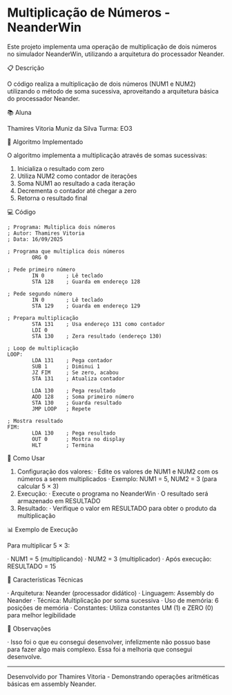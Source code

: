 # Multiplicação de Números - NeanderWin

Este projeto implementa uma operação de multiplicação de dois números no simulador NeanderWin, utilizando a arquitetura do processador Neander.

📋 Descrição

O código realiza a multiplicação de dois números (NUM1 e NUM2) utilizando o método de soma sucessiva, aproveitando a arquitetura básica do processador Neander.

📚 Aluna 

Thamires Vitoria Muniz da Silva 
Turma: EO3

🧮 Algoritmo Implementado

O algoritmo implementa a multiplicação através de somas sucessivas:

1. Inicializa o resultado com zero
2. Utiliza NUM2 como contador de iterações
3. Soma NUM1 ao resultado a cada iteração
4. Decrementa o contador até chegar a zero
5. Retorna o resultado final

💻 Código

```assembly
; Programa: Multiplica dois números
; Autor: Thamires Vitoria
; Data: 16/09/2025

; Programa que multiplica dois números
        ORG 0

; Pede primeiro número
        IN 0       ; Lê teclado
        STA 128    ; Guarda em endereço 128

; Pede segundo número  
        IN 0       ; Lê teclado
        STA 129    ; Guarda em endereço 129

; Prepara multiplicação
        STA 131    ; Usa endereço 131 como contador
        LDI 0
        STA 130    ; Zera resultado (endereço 130)

; Loop de multiplicação
LOOP:
        LDA 131    ; Pega contador
        SUB 1      ; Diminui 1
        JZ FIM     ; Se zero, acabou
        STA 131    ; Atualiza contador
        
        LDA 130    ; Pega resultado
        ADD 128    ; Soma primeiro número
        STA 130    ; Guarda resultado
        JMP LOOP   ; Repete

; Mostra resultado
FIM:
        LDA 130    ; Pega resultado
        OUT 0      ; Mostra no display
        HLT        ; Termina
```

🎯 Como Usar

1. Configuração dos valores:
   · Edite os valores de NUM1 e NUM2 com os números a serem multiplicados
   · Exemplo: NUM1 = 5, NUM2 = 3 (para calcular 5 × 3)
2. Execução:
   · Execute o programa no NeanderWin
   · O resultado será armazenado em RESULTADO
3. Resultado:
   · Verifique o valor em RESULTADO para obter o produto da multiplicação

📊 Exemplo de Execução

Para multiplicar 5 × 3:

· NUM1 = 5 (multiplicando)
· NUM2 = 3 (multiplicador)
· Após execução: RESULTADO = 15

🔧 Características Técnicas

· Arquitetura: Neander (processador didático)
· Linguagem: Assembly do Neander
· Técnica: Multiplicação por soma sucessiva
· Uso de memória: 6 posições de memória
· Constantes: Utiliza constantes UM (1) e ZERO (0) para melhor legibilidade

📝 Observações

· Isso foi o que eu consegui desenvolver, infelizmente não possuo base para fazer algo mais complexo. Essa foi a melhoria que consegui desenvolve.

---

Desenvolvido por Thamires Vitoria - Demonstrando operações aritméticas básicas em assembly Neander.
